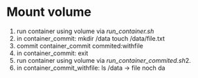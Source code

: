 # Mount volume

1. run container using volume via *run_container.sh*
2. in container_commit:
   mkdir /data
   touch /data/file.txt
3. commit container_commit commited:withfile
4. in container_commit:
   exit
5. run container using volume via *run_container_commited.sh*2. 
6. in container_commit_withfile:
   ls /data -> file noch da